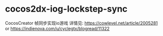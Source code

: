# cocos2dx-iog-lockstep-sync
CocosCreator 帧同步实现io游戏
详情见:
https://cowlevel.net/article/2005281
or
https://indienova.com/u/cyclegtx/blogread/11322
